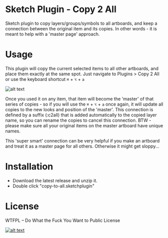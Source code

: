 # Sketch Plugin - Copy 2 All

Sketch plugin to copy layers/groups/symbols to all artboards, and keep a connection between the original item and its copies.
In other words - it is meant to help with a 'master page' approach.

# Usage

This plugin will copy the current selected items to all other artboards, and place them exactly at the same spot.
Just navigate to Plugins > Copy 2 All or use the keyboard shortcut ```⌘``` + ```⌥``` + ```a```

![alt text](http://wuwa.github.com/copy2all.gif "demo")

Once you used it on any item, that item will become the 'master' of that series of copies - so if you will use the ```⌘``` + ```⌥``` + ```a``` once again, it will update all copies to the new looks and position of the 'master'.
This connection is defined by a suffix (:c2all) that is added automatically to the copied layer name, so you can rename the copies to cancel this connection. BTW - please make sure all your original items on the master artboard have unique names. 

This 'super smart' connection can be very helpful if you make an artboard and treat it as a master page for all others.
Otherwise it might get sloppy...

# Installation

- Download the latest release and unzip it.
- Double click "copy-to-all.sketchplugin"

# License
WTFPL – Do What the Fuck You Want to Public License

[![alt text](http://www.wtfpl.net/wp-content/uploads/2012/12/wtfpl-badge-4.png "WTFPL")](http://www.wtfpl.net/)


